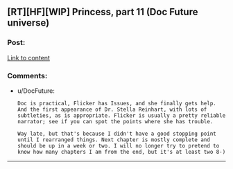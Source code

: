 ## [RT][HF][WIP] Princess, part 11 (Doc Future universe)

### Post:

[Link to content](https://docfuture.tumblr.com/post/626197295571025920/princess-part-11)

### Comments:

- u/DocFuture:
  ```
  Doc is practical, Flicker has Issues, and she finally gets help. And the first appearance of Dr. Stella Reinhart, with lots of subtleties, as is appropriate. Flicker is usually a pretty reliable narrator; see if you can spot the points where she has trouble.

  Way late, but that's because I didn't have a good stopping point until I rearranged things. Next chapter is mostly complete and should be up in a week or two. I will no longer try to pretend to know how many chapters I am from the end, but it's at least two 8-)
  ```

---

